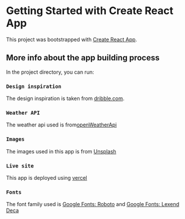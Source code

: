 # Getting Started with Create React App

This project was bootstrapped with [Create React App](https://github.com/facebook/create-react-app).

## More info about the app building process

In the project directory, you can run:

### `Design inspiration`

The design inspiration is taken from [dribble.com](https://dribbble.com/shots/15342976-Weather-forecast-Mobile-App-Deisign).

### `Weather API`

The weather api used is from[openWeatherApi](https://home.openweathermap.org/)

### `Images`

The images used in this app is from [Unsplash](https://unsplash.com/s/photos/weather-logo)

### `Live site`

This app is deployed using [vercel](https://weather-app-alpha-lilac.vercel.app/)

### `Fonts`

The font family used is [Google Fonts: Roboto](https://fonts.google.com/specimen/Roboto)
and [Google Fonts: Lexend Deca](https://fonts.google.com/specimen/Lexend+Deca)
